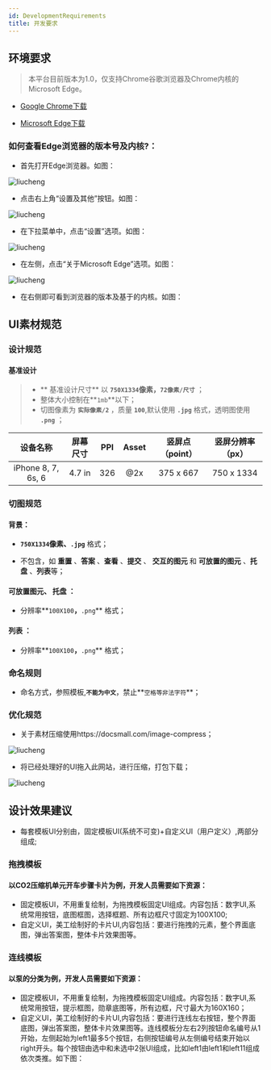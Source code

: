 ```yaml
---
id: DevelopmentRequirements
title: 开发要求
---
```


## 环境要求

> 本平台目前版本为1.0，仅支持Chrome谷歌浏览器及Chrome内核的Microsoft Edge。

- [Google Chrome下载](https://dl.google.com/tag/s/appguid%3D%7B8A69D345-D564-463C-AFF1-A69D9E530F96%7D%26iid%3D%7BBD00B6B7-1A56-4B59-4DD4-9E4C2F33CE0C%7D%26lang%3Dzh-CN%26browser%3D5%26usagestats%3D1%26appname%3DGoogle%2520Chrome%26needsadmin%3Dprefers%26ap%3Dx64-stable-statsdef_1%26installdataindex%3Dempty/update2/installers/ChromeSetup.exe)

- [Microsoft Edge下载](https://www.microsoft.com/zh-cn/edge)

### 如何查看Edge浏览器的版本号及内核?：
- 首先打开Edge浏览器。如图：

![liucheng](../static/img/3852f6e5eceeadbcc1505bc6cd18dfdae53b7bd5.png)

- 点击右上角“设置及其他”按钮。如图：

![liucheng](../static/img/a1780d1fceecd3d9190aee7267995943050108d5.png)

- 在下拉菜单中，点击“设置”选项。如图：

![liucheng](../static/img/cfadcdd96975f2c49ee645f58f0148fe1f4206d5.png)

- 在左侧，点击“关于Microsoft Edge”选项。如图：

![liucheng](../static/img/f59dbe39131fceecbca675c379c4ec9958430bd5.png)

- 在右侧即可看到浏览器的版本及基于的内核。如图：

## UI素材规范

### 设计规范

#### 基准设计

> - ** 基准设计尺寸** 以 **`750X1334`**像素，**`72像素/尺寸`** ；
> - 整体大小控制在**`1mb`**以下；
> - 切图像素为 **`实际像素/2`** ，质量 **`100`**,默认使用 **`.jpg`** 格式，透明图使用 **`.png`** ；

| 设备名称 | 屏幕尺寸 | PPI | Asset | 竖屏点（point） | 竖屏分辨率（px） |
| :----: | :----: | :----: | :----: | :----: | :----: |
| iPhone 8, 7, 6s, 6  | 4.7 in | 326 | @2x | 375 x 667 | 750 x 1334 |

### 切图规范

#### 背景：

- **`750X1334`**像素、**`.jpg`** 格式；

- 不包含，如 **重置** 、**答案** 、**查看** 、**提交** 、 **交互的图元** 和 **可放置的图元** 、**托盘** 、**列表**等；


#### 可放置图元、 **托盘** ：

- 分辨率**`100X100`**，**`.png`** 格式；

#### 列表 ：

- 分辨率**`100X100`**，**`.png`** 格式；

### 命名规则

- 命名方式，参照模板,**`不能为中文`**，禁止**`空格等非法字符`**；

### 优化规范

- 关于素材压缩使用https://docsmall.com/image-compress；

 ![liucheng](../static/img/1604308991.jpg)

- 将已经处理好的UI拖入此网站，进行压缩，打包下载；

 ![liucheng](../static/img/yasuo.png)

## 设计效果建议

- 每套模板UI分别由，固定模板UI(系统不可变)+自定义UI（用户定义）,两部分组成;

### 拖拽模板
#### 以CO2压缩机单元开车步骤卡片为例，开发人员需要如下资源： 

- 固定模板UI，不用重复绘制，为拖拽模板固定UI组成。内容包括：数字UI,系统常用按钮，底图框图，选择框题、所有边框尺寸固定为100X100;
- 自定义UI，美工绘制好的卡片UI,内容包括：要进行拖拽的元素，整个界面底图，弹出答案图，整体卡片效果图等。

### 连线模板

#### 以泵的分类为例，开发人员需要如下资源：

- 固定模板UI，不用重复绘制，为拖拽模板固定UI组成。内容包括：数字UI,系统常用按钮，提示框图，勋章底图等，所有边框，尺寸最大为160X160；
- 自定义UI，美工绘制好的卡片UI,内容包括：要进行连线左右按钮，整个界面底图，弹出答案图，整体卡片效果图等。连线模板分左右2列按钮命名编号从1开始，左侧起始为left1最多5个按钮，右侧按钮编号从左侧编号结束开始以right开头。每个按钮由选中和未选中2张UI组成，比如left1由left1和left11组成依次类推。如下图： 
